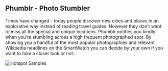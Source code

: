 ## Phumblr - Photo Stumbler

Times have changed - today people discover new cities and places in an explorative way  instead of reading travel guides. However they don’t want to miss all the special and unique locations. Phumblr notifies you kindly when you’re stumbling across a high frequent photographed spot. By showing you a handful of the most popular photographies and relevant Wikipedia headlines on the SmartWatch you can decide by your own if you want to take a closer look or not..

![Hotspot Samples](https://raw.githubusercontent.com/teeschke/Phumblr-Server/master/images/hotspots_samples.png "Hotspot Samples (Hackesche Höfe & Checkpoint Charly)")